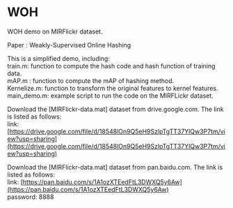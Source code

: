 # WOH
WOH demo on MIRFlickr dataset.

Paper : Weakly-Supervised Online Hashing 

This is a simplified demo, including:  
train.m: function to compute the hash code and hash function of training data.    
mAP.m : function to compute the mAP of hashing method.  
Kernelize.m: function to transform the original features to kernel features.  
main_demo.m: example script to run the code on the MIRFLickr dataset.  

Download the [MIRFlickr-data.mat] dataset from drive.google.com. The link is listed as follows:  
 	 link: [https://drive.google.com/file/d/18548lOn9Q5eH9SzlpTgTT37YlQw3P7tm/view?usp=sharing](https://drive.google.com/file/d/18548lOn9Q5eH9SzlpTgTT37YlQw3P7tm/view?usp=sharing)  

Download the [MIRFlickr-data.mat] dataset from pan.baidu.com. The link is listed as follows:  
 	 link: [https://pan.baidu.com/s/1A1ozXTEedFtL3DWXQ5y6Aw](https://pan.baidu.com/s/1A1ozXTEedFtL3DWXQ5y6Aw)  
 	 password: 8888